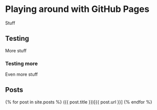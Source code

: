 # Playing around with GitHub Pages
Stuff

## Testing
More stuff

### Testing more
Even more stuff


## Posts
{% for post in site.posts %}
    ({{ post.title }})[{{ post.url }}]
{% endfor %}
  
